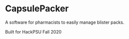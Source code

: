 # CapsulePacker
A software for pharmacists to easily manage blister packs.

Built for HackPSU Fall 2020
